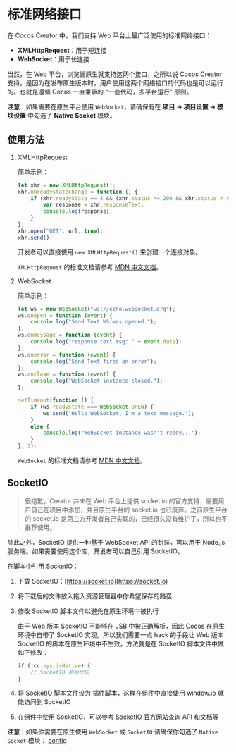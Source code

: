 # 标准网络接口

在 Cocos Creator 中，我们支持 Web 平台上最广泛使用的标准网络接口：

- **XMLHttpRequest**：用于短连接
- **WebSocket**：用于长连接

当然，在 Web 平台，浏览器原生就支持这两个接口，之所以说 Cocos Creator 支持，是因为在发布原生版本时，用户使用这两个网络接口的代码也是可以运行的。也就是遵循 Cocos 一直秉承的 “一套代码，多平台运行” 原则。

**注意**：如果需要在原生平台使用 `WebSocket`，请确保有在 **项目 -> 项目设置 -> 模块设置** 中勾选了 **Native Socket** 模块。

## 使用方法

1. XMLHttpRequest 

    简单示例：

    ```js
    let xhr = new XMLHttpRequest();
    xhr.onreadystatechange = function () {
        if (xhr.readyState == 4 && (xhr.status >= 200 && xhr.status < 400)) {
            var response = xhr.responseText;
            console.log(response);
        }
    };
    xhr.open("GET", url, true);
    xhr.send();
    ```

    开发者可以直接使用 `new XMLHttpRequest()` 来创建一个连接对象。

    `XMLHttpRequest` 的标准文档请参考 [MDN 中文文档](https://developer.mozilla.org/zh-CN/docs/Web/API/XMLHttpRequest)。

2. WebSocket

    简单示例：

    ```js
    let ws = new WebSocket("ws://echo.websocket.org");
    ws.onopen = function (event) {
        console.log("Send Text WS was opened.");
    };
    ws.onmessage = function (event) {
        console.log("response text msg: " + event.data);
    };
    ws.onerror = function (event) {
        console.log("Send Text fired an error");
    };
    ws.onclose = function (event) {
        console.log("WebSocket instance closed.");
    };

    setTimeout(function () {
        if (ws.readyState === WebSocket.OPEN) {
            ws.send("Hello WebSocket, I'm a text message.");
        }
        else {
            console.log("WebSocket instance wasn't ready...");
        }
    }, 3);
    ```

    `WebSocket` 的标准文档请参考 [MDN 中文文档](https://developer.mozilla.org/zh-CN/docs/Web/API/WebSocket)。

## SocketIO

> 很抱歉，Creator 并未在 Web 平台上提供 socket.io 的官方支持，需要用户自己在项目中添加，并且原生平台的 socket.io 也已废弃。之前原生平台的 socket.io 是第三方开发者自己实现的，已经很久没有维护了，所以也不推荐使用。

除此之外，SocketIO 提供一种基于 WebSocket API 的封装，可以用于 Node.js 服务端。如果需要使用这个库，开发者可以自己引用 SocketIO。

在脚本中引用 SocketIO：

1. 下载 SocketIO：[https://socket.io](https://socket.io)
2. 将下载后的文件放入拖入资源管理器中你希望保存的路径
3. 修改 SocketIO 脚本文件以避免在原生环境中被执行

    由于 Web 版本 SocketIO 不能够在 JSB 中被正确解析，因此 Cocos 在原生环境中自带了 SocketIO 实现。所以我们需要一点 hack 的手段让 Web 版本 SocketIO 的脚本在原生环境中不生效，方法就是在 SocketIO 脚本文件中做如下修改：

    ```js
    if (!cc.sys.isNative) {
        // SocketIO 原始代码
    }
    ```

4. 将 SocketIO 脚本文件设为 [插件脚本](./plugin-scripts.html)，这样在组件中直接使用 window.io 就能访问到 SocketIO
5. 在组件中使用 SocketIO，可以参考 [SocketIO 官方网站](http://socket.io/)查询 API 和文档等


**注意**：如果你需要在原生使用 `WebSocket` 或 `SocketIO` 请确保你勾选了 `Native Socket` 模块：
[config](network/config.png)
